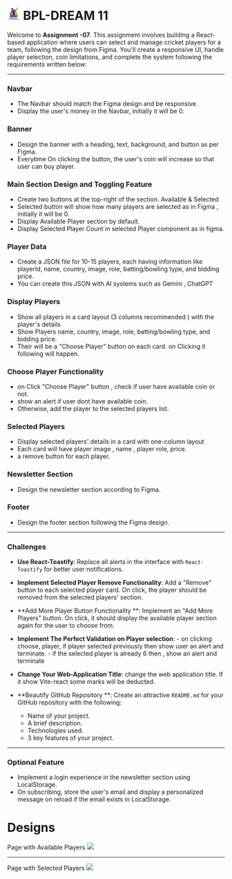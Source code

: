 # <img width="30px" src="./src/assets/images/logo.png"/> BPL-DREAM 11

Welcome to **Assignment -07**. This assignment involves building a React-based application where users can select and manage cricket players for a team, following the design from Figma. You'll create a responsive UI, handle player selection, coin limitations, and complete the system following the requirements written below:

---

### Navbar

- The Navbar should match the Figma design and be responsive.
- Display the user's money in the Navbar, initially it will be 0.

### Banner

- Design the banner with a heading, text, background, and button as per Figma.
- Everytime On clicking the button, the user's coin will increase so that user can buy player.

### Main Section Design and Toggling Feature

- Create two buttons at the top-right of the section. Available & Selected
- Selected button will show how many players are selected as in Figma , initially it will be 0.
- Display Available Player section by default.
- Display Selected Player Count in selected Player component as in figma.

### Player Data

- Create a JSON file for 10-15 players, each having information like playerId, name, country, image, role, batting/bowling type, and bidding price.
- You can create this JSON with AI systems such as Gemini , ChatGPT

### Display Players

- Show all players in a card layout (3 columns recommended ) with the player's details
- Show Players name, country, image, role, batting/bowling type, and bidding price.
- Their will be a "Choose Player" button on each card. on Clicking it following will happen.

### Choose Player Functionality

- on Click "Choose Player" button , check if user have available coin or not.
- show an alert if user dont have available coin.
- Otherwise, add the player to the selected players list.

### Selected Players

- Display selected players' details in a card with one-column layout
- Each card will have player image , name , player role, price.
- a remove button for each player.

### Newsletter Section

- Design the newsletter section according to Figma.

### Footer

- Design the footer section following the Figma design.

---

### Challenges

- **Use React-Toastify**:
  Replace all alerts in the interface with `React-Toastify` for better user notifications.

- **Implement Selected Player Remove Functionality**:
  Add a "Remove" button to each selected player card. On click, the player should be removed from the selected players' section.

- **Add More Player Button Functionality **:
  Implement an "Add More Players" button. On click, it should display the available player section again for the user to choose from.

- **Implement The Perfect Validation on Player selection**: - on clicking choose, player, if player selected previously then show user an alert and terminate. - if the selected player is already 6 then , show an alert and terminate
- **Change Your Web-Application Title**:
  change the web application title. If it show Vite-react some marks will be deducted.

- **Beautify GitHub Repository **:
  Create an attractive `README.md` for your GitHub repository with the following:
  - Name of your project.
  - A brief description.
  - Technologies used.
  - 3 key features of your project.

---

### Optional Feature

- Implement a login experience in the newsletter section using LocalStorage.
- On subscribing, store the user's email and display a personalized message on reload if the email exists in LocalStorage.

# Designs

Page with Available Players
<img src="application-design/main.jpg"/>

<hr/>
Page with Selected Players
<img src="application-design/main-2.jpg"/>
